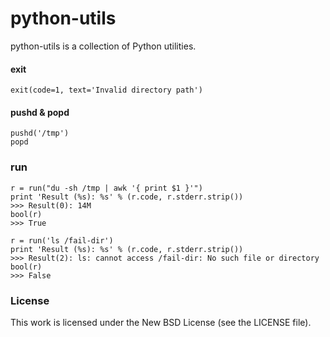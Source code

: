 python-utils
============

python-utils is a collection of Python utilities.

#### exit

    exit(code=1, text='Invalid directory path')

#### pushd & popd

    pushd('/tmp')
    popd

### run

    r = run("du -sh /tmp | awk '{ print $1 }'")
    print 'Result (%s): %s' % (r.code, r.stderr.strip())
    >>> Result(0): 14M
    bool(r)
    >>> True

    r = run('ls /fail-dir')
    print 'Result (%s): %s' % (r.code, r.stderr.strip())
    >>> Result(2): ls: cannot access /fail-dir: No such file or directory
    bool(r)
    >>> False

### License

This work is licensed under the New BSD License (see the LICENSE file).
